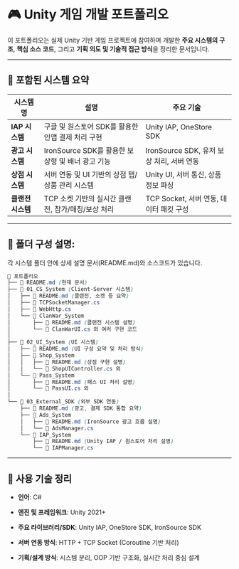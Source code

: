 # 🎮 Unity 게임 개발 포트폴리오

이 포트폴리오는 실제 Unity 기반 게임 프로젝트에 참여하며 개발한 **주요 시스템의 구조**, **핵심 소스 코드**, 그리고 **기획 의도 및 기술적 접근 방식**을 정리한 문서입니다.

---

## 📌 포함된 시스템 요약

|시스템명|설명|주요 기술|
|---|---|---|
|**IAP 시스템**|구글 및 원스토어 SDK를 활용한 인앱 결제 처리 구현|Unity IAP, OneStore SDK|
|**광고 시스템**|IronSource SDK를 활용한 보상형 및 배너 광고 기능|IronSource SDK, 유저 보상 처리, 서버 연동|
|**상점 시스템**|서버 연동 및 UI 기반의 상점 탭/상품 관리 시스템|Unity UI, 서버 통신, 상품 정보 파싱|
|**클랜전 시스템**|TCP 소켓 기반의 실시간 클랜전, 참가/매칭/보상 처리|TCP Socket, 서버 연동, 데이터 패킷 구성|

---

## 📂 폴더 구성 설명:

각 시스템 폴더 안에 상세 설명 문서(README.md)와 소스코드가 있습니다.

```scss
📁 포트폴리오 
├── 📄 README.md (현재 문서) 
├── 📁 01_CS_System (Client-Server 시스템)
│   ├── 📄 README.md (클랜전, 소켓 등 요약)
│   ├── 📄 TCPSocketManager.cs
│   ├── 📄 WebHttp.cs
│   └── 📁 ClanWar_System
│       ├── 📄 README.md (클랜전 시스템 설명)
│       └── 📄 ClanWarUI.cs 외 여러 구현 코드
│
├── 📁 02_UI_System (UI 시스템)
│   ├── 📄 README.md (UI 구성 요약 및 처리 방식)
│   ├── 📁 Shop_System
│   │   ├── 📄 README.md (상점 구현 설명)
│   │   └── 📄 ShopUIController.cs 외
│   └── 📁 Pass_System
│       ├── 📄 README.md (패스 UI 처리 설명)
│       └── 📄 PassUI.cs 외
│
└── 📁 03_External_SDK (외부 SDK 연동)
    ├── 📄 README.md (광고, 결제 SDK 통합 요약)
    ├── 📁 Ads_System
    │   ├── 📄 README.md (IronSource 광고 흐름 설명)
    │   └── 📄 AdsManager.cs
    └── 📁 IAP_System
        ├── 📄 README.md (Unity IAP / 원스토어 처리 설명)
        └── 📄 IAPManager.cs
```

---

## 🔧 사용 기술 정리

- **언어**: C#
    
- **엔진 및 프레임워크**: Unity 2021+
    
- **주요 라이브러리/SDK**: Unity IAP, OneStore SDK, IronSource SDK
    
- **서버 연동 방식**: HTTP + TCP Socket (Coroutine 기반 처리)
    
- **기획/설계 방식**: 시스템 분리, OOP 기반 구조화, 실시간 처리 중심 설계